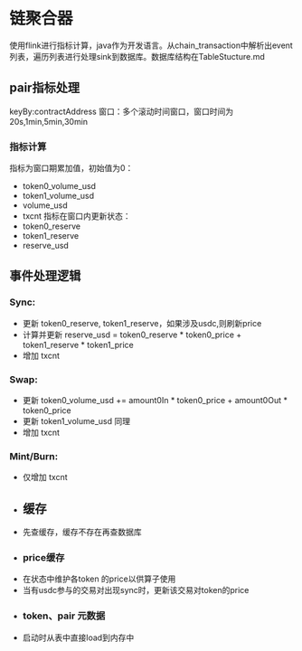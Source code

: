 
# 链聚合器
使用flink进行指标计算，java作为开发语言。从chain_transaction中解析出event列表，遍历列表进行处理sink到数据库。数据库结构在TableStucture.md
## pair指标处理
keyBy:contractAddress
窗口：多个滚动时间窗口，窗口时间为20s,1min,5min,30min
### 指标计算
指标为窗口期累加值，初始值为0：
- token0_volume_usd
- token1_volume_usd
- volume_usd
- txcnt
指标在窗口内更新状态：
- token0_reserve
- token1_reserve
- reserve_usd
## 事件处理逻辑
### Sync:
- 更新 token0_reserve, token1_reserve，如果涉及usdc,则刷新price
- 计算并更新 reserve_usd = token0_reserve * token0_price + token1_reserve * token1_price
- 增加 txcnt
### Swap:
- 更新 token0_volume_usd += amount0In * token0_price + amount0Out * token0_price
- 更新 token1_volume_usd 同理
- 增加 txcnt
### Mint/Burn:
- 仅增加 txcnt
- ## 缓存
- 先查缓存，缓存不存在再查数据库
- ### price缓存
- 在状态中维护各token 的price以供算子使用
- 当有usdc参与的交易对出现sync时，更新该交易对token的price
- ### token、pair 元数据
- 启动时从表中直接load到内存中
  
